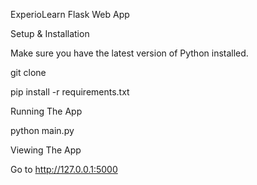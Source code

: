 ExperioLearn Flask Web App 

Setup & Installation

Make sure you have the latest version of Python installed.

git clone <repo-url>
  
pip install -r requirements.txt
  
Running The App
  
python main.py
  
Viewing The App
  
Go to http://127.0.0.1:5000
